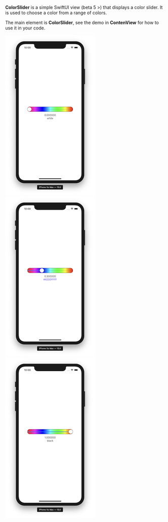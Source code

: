 

**ColorSlider** is a simple SwiftUI view (beta 5 >) that displays a color slider.
It is used to choose a color from a range of colors.

The main element is **ColorSlider**, see the demo in **ContenView** for how to use it in your code.


![im1](image1.png) ![im2](image2.png) ![im3](image3.png)


 